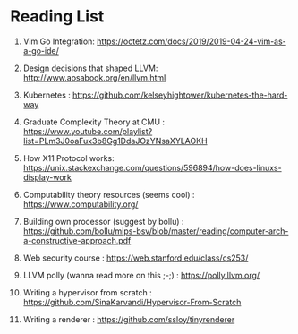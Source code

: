 # Reading List

1. Vim Go Integration: https://octetz.com/docs/2019/2019-04-24-vim-as-a-go-ide/

1. Design decisions that shaped LLVM: http://www.aosabook.org/en/llvm.html 

1. Kubernetes : https://github.com/kelseyhightower/kubernetes-the-hard-way

1. Graduate Complexity Theory at CMU : https://www.youtube.com/playlist?list=PLm3J0oaFux3b8Gg1DdaJOzYNsaXYLAOKH

1. How X11 Protocol works: https://unix.stackexchange.com/questions/596894/how-does-linuxs-display-work

1. Computability theory resources (seems cool) : https://www.computability.org/

1. Building own processor (suggest by bollu) :  https://github.com/bollu/mips-bsv/blob/master/reading/computer-arch-a-constructive-approach.pdf

1. Web security course : https://web.stanford.edu/class/cs253/

1. LLVM polly (wanna read more on this ;-;) : https://polly.llvm.org/

1. Writing a hypervisor from scratch : https://github.com/SinaKarvandi/Hypervisor-From-Scratch

1. Writing a renderer : https://github.com/ssloy/tinyrenderer
